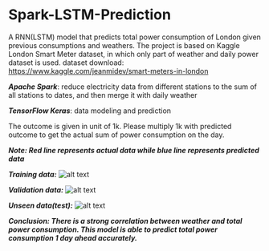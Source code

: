 # Spark-LSTM-Prediction
A RNN(LSTM) model that predicts total power consumption of London given previous consumptions and weathers.
The project is based on Kaggle London Smart Meter dataset, in which only part of weather and daily power dataset is used.
dataset download: https://www.kaggle.com/jeanmidev/smart-meters-in-london

***Apache Spark***: reduce electricity data from different stations to the sum of all stations to dates, and then merge it with daily weather

***TensorFlow Keras***: data modeling and prediction

The outcome is given in unit of 1k. Please multiply 1k with predicted outcome to get the actual sum of power consumption on the day.

***Note: Red line represents actual data while blue line represents predicted data***

***Training data:***
![alt text](https://github.com/JeffreyW0w/Spark-LSTM-Prediction/blob/master/result_pics/train.png?raw=true)

***Validation data:***
![alt text](https://github.com/JeffreyW0w/Spark-LSTM-Prediction/blob/master/result_pics/valid.png?raw=true)

***Unseen data(test):***
![alt text](https://github.com/JeffreyW0w/Spark-LSTM-Prediction/blob/master/result_pics/test.png?raw=true)


***Conclusion:
There is a strong correlation between weather and total power consumption. This model is able to predict total power consumption 1 day ahead accurately.***
